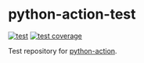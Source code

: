 # python-action-test

[![test](https://github.com/rcmdnk/python-action-test/actions/workflows/test.yml/badge.svg)](https://github.com/rcmdnk/python-action-test/workflows/test.yml)
[![test coverage](https://img.shields.io/badge/test%20coverage-check%20here-blue.svg)](https://github.com/rcmdnk/python-action-test/tree/coverage)

Test repository for [python-action](https://github.com/rcmdnk/python-action).
